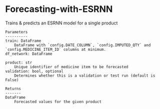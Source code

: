 # Forecasting-with-ESRNN

Trains & predicts an ESRNN model for a single product

    Parameters
    ----------
    train: DataFrame
        DataFrame with `config.DATE_COLUMN`, `config.IMPUTED_QTY` and `config.MEDICINE_ITEM_ID` columns at minimum.
    df_network: DataFrame
        
    product: str
        Unique identifier of medicine item to be forecasted
    validation: bool, optional
        Determines whether this is a validation or test run (default is False)

    Returns
    -------
    DataFrame
        Forecasted values for the given product
